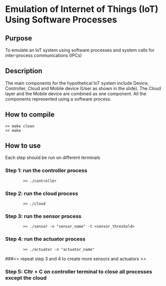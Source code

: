# Emulation of Internet of Things (IoT) Using Software Processes
## Purpose
To emulate an IoT system using software processes and system calls for
inter-process communications (IPCs)
## Description
The main components for the hypothetical IoT system include Device, Controller, Cloud and Mobile device (User as shown in the slide). The Cloud layer and the Mobile device are combined as one component. All the components represented using a software process.
## How to compile
	>> make clean
	>> make
## How to use
Each step should be run on different terminals
### Step 1: run the controller process
			>> ./controller
### Step 2: run the cloud process
			>> ./cloud
### Step 3: run the sensor process
			>> ./sensor -n "sensor_name" -t <sensor_threshold>
### Step 4: run the actuator process
			>> ./actuator -n "actuator_name"
###<< repeat step 3 and 4 to create more sensors and actuators >>
### Step 5: Cltr + C on controller terminal to close all processes except the cloud


